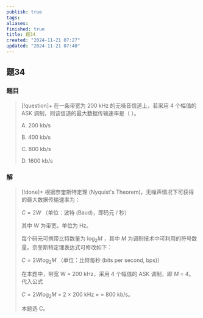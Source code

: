 ```yaml
---
publish: true
tags: 
aliases: 
finished: true
title: 题34
created: "2024-11-21 07:27"
updated: "2024-11-21 07:40"
---
```

## 题34
### 题目
> [!question]+
> 在一条带宽为 200 kHz 的无噪音信道上，若采用 4 个幅值的 ASK 调制，则该信道的最大数据传输速率是（ ）。
> 
> A. 200 kb/s
> 
> B. 400 kb/s
> 
> C. 800 kb/s
> 
> D. 1600 kb/s
### 解
> [!done]+
> 根据奈奎斯特定理 (Nyquist's Theorem)，无噪声情况下可获得的最大数据传输速率为：
> 
> $C=2W$ （单位：波特 (Baud)，即码元 / 秒）
> 
> 其中 _W_ 为带宽，单位为 Hz。
> 
> 每个码元可携带比特数量为 $\log_2M$ ，其中 $M$ 为调制技术中可利用的符号数量。奈奎斯特定理表达式可修改如下：
> 
> $C=2W\log_2M$ （单位：比特每秒 (bits per second, bps)）
> 
> 在本题中，带宽 W = 200 kHz，采用 4 个幅值的 ASK 调制，即 _M_ = 4。代入公式
> 
> $C=2W\log_2M$ = 2 × 200 kHz × = 800 kb/s。
> 
> 本题选 C。